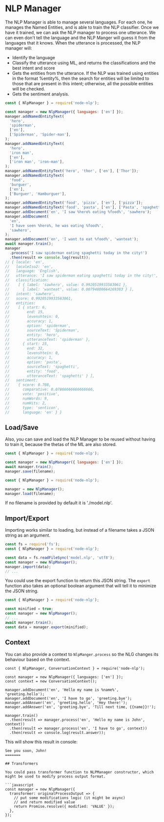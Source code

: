 # NLP Manager

The NLP Manager is able to manage several languages. For each one, he manages the Named Entities, and is able to train the NLP classifier. Once we have it trained, we can ask the NLP manager to process one utterance. We can even don't tell the language and the NLP Manger will guess it from the languages that it knows.
When the utterance is processed, the NLP manager will:

- Identify the language
- Classify the utterance using ML, and returns the classifications and the best intent and score
- Gets the entities from the utterance. If the NLP was trained using entities in the format %entity%, then the search for entities will be limited to those that are present in this intent; otherwise, all the possible entities will be checked.
- Gets the sentiment analysis.

```javascript
const { NlpManager } = require('node-nlp');

const manager = new NlpManager({ languages: ['en'] });
manager.addNamedEntityText(
  'hero',
  'spiderman',
  ['en'],
  ['Spiderman', 'Spider-man'],
);
manager.addNamedEntityText(
  'hero',
  'iron man',
  ['en'],
  ['iron man', 'iron-man'],
);
manager.addNamedEntityText('hero', 'thor', ['en'], ['Thor']);
manager.addNamedEntityText(
  'food',
  'burguer',
  ['en'],
  ['Burguer', 'Hamburguer'],
);
manager.addNamedEntityText('food', 'pizza', ['en'], ['pizza']);
manager.addNamedEntityText('food', 'pasta', ['en'], ['Pasta', 'spaghetti']);
manager.addDocument('en', 'I saw %hero% eating %food%', 'sawhero');
manager.addDocument(
  'en',
  'I have seen %hero%, he was eating %food%',
  'sawhero',
);
manager.addDocument('en', 'I want to eat %food%', 'wanteat');
await manager.train();
manager
  .process('I saw spiderman eating spaghetti today in the city!')
  .then(result => console.log(result));
// { locale: 'en',
//   localeIso2: 'en',
//   language: 'English',
//   utterance: 'I saw spiderman eating spaghetti today in the city!',
//   classification:
//    [ { label: 'sawhero', value: 0.9920519933583061 },
//      { label: 'wanteat', value: 0.00794800664169383 } ],
//   intent: 'sawhero',
//   score: 0.9920519933583061,
//   entities:
//    [ { start: 6,
//        end: 15,
//        levenshtein: 0,
//        accuracy: 1,
//        option: 'spiderman',
//        sourceText: 'Spiderman',
//        entity: 'hero',
//        utteranceText: 'spiderman' },
//      { start: 23,
//        end: 32,
//        levenshtein: 0,
//        accuracy: 1,
//        option: 'pasta',
//        sourceText: 'spaghetti',
//        entity: 'food',
//        utteranceText: 'spaghetti' } ],
//   sentiment:
//    { score: 0.708,
//      comparative: 0.07866666666666666,
//      vote: 'positive',
//      numWords: 9,
//      numHits: 2,
//      type: 'senticon',
//      language: 'en' } }
```


## Load/Save

Also, you can save and load the NLP Manager to be reused without having to train it, because the thetas of the ML are also stored.

```javascript
const { NlpManager } = require('node-nlp');

const manager = new NlpManager({ languages: ['en'] });
await manager.train();
manager.save(filename);
```

```javascript
const { NlpManager } = require('node-nlp');

manager = new NlpManager();
manager.load(filename);
```

If no filename is provided by default it is './model.nlp'.

## Import/Export

Importing works similar to loading, but instead of a filename takes a JSON string as an argument.

```javascript
const fs = require('fs');
const { NlpManager } = require('node-nlp');

const data = fs.readFileSync('model.nlp', 'utf8');
const manager = new NlpManager();
manager.import(data);
// ...
```

You could use the export function to return this JSON string. The ``export`` function also takes an optional boolean argument that will tell it to minimize the JSON string.

```javascript
const { NlpManager } = require('node-nlp');

const minified = true;
const manager = new NlpManager();
// ...
await manager.train();
const data = manager.export(minified);
```

## Context

You can also provide a context to ```NlpManger.process``` so the NLG changes its behaviour based on the context.

```
const { NlpManager, ConversationContext } = require('node-nlp');

const manager = new NlpManager({ languages: ['en'] });
const context = new ConversationContext();

manager.addDocument('en', 'Hello my name is %name%', 'greeting.hello');
manager.addDocument('en', 'I have to go', 'greeting.bye');
manager.addAnswer('en', 'greeting.hello', 'Hey there!');
manager.addAnswer('en', 'greeting.bye', 'Till next time, {{name}}!');

manager.train()
  .then(result => manager.process('en', 'Hello my name is John', context))
  .then(result => manager.process('en', 'I have to go', context))
  .then(result => console.log(result.answer));
```

This will show this result in console:

```
See you soon, John!
=======

## Transformers

You could pass transformer function to NLPManager constructor, which might be used to modify process output format.

```javascript
const manager = new NlpManager({
  transformer: originalProcessOutput => {
    // put some modifications logic (it might be async)
    // and return modified value
    return Promise.resolve({ modified: 'VALUE' });
  },
});
```

